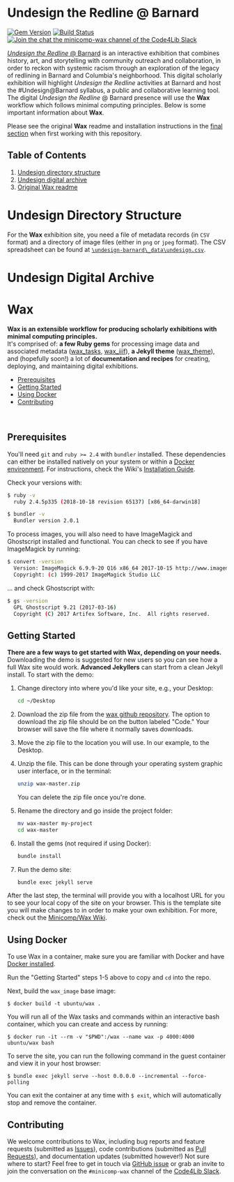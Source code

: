 # Undesign the Redline @ Barnard

[![Gem Version](https://badge.fury.io/rb/wax_theme.svg)](https://badge.fury.io/rb/wax_tasks)
[![Build Status](https://travis-ci.com/minicomp/wax.svg?branch=main)](https://travis-ci.com/minicomp/wax)
[![Join the chat the minicomp-wax channel of the Code4Lib Slack](https://img.shields.io/badge/Slack-%23minicomp--wax-brightgreen.svg)](https://docs.google.com/forms/d/e/1FAIpQLSeD77mBp0Y13mFePF8UmDwFrlbxNx3VttEjz_3dgglJeK-Zbg/viewform?c=0&w=1)


[_Undesign the Redline_ @ Barnard](https://undesign.dhcbarnard.org/) is an interactive exhibition that combines history, art, and storytelling with community outreach and collaboration, in order to reckon with systemic racism through an exploration of the legacy of redlining in Barnard and Columbia's neighborhood. This digital scholarly exhibition will highlight _Undesign the Redline_ activities at Barnard and host the #Undesign@Barnard syllabus, a public and collaborative learning tool. The digital _Undesign the Redline_ @ Barnard presence will use the __Wax__ workflow which follows minimal computing principles. Below is some important information about __Wax__.

Please see the original __Wax__ readme and installation instructions in the [final section](#Wax) when first
working with this repository.

## Table of Contents
1. [Undesign directory structure](#Undesign-Directory-Structure)
2. [Undesign digital archive](#Undesign-Digital-Archive)
3. [Original Wax readme](#Wax)

# Undesign Directory Structure

For the __Wax__ exhibition site, you need a file of metadata records (in `CSV` format) and a directory of image files (either in `png` or `jpeg` format). The CSV spreadsheet can be found at [`\undesign-barnard\_data\undesign.csv`](https://github.com/dhc-barnard/undesign-barnard/blob/main/_data/undesign_faulty.csv).

# Undesign Digital Archive


# Wax

__Wax is an extensible workflow for producing scholarly exhibitions with minimal computing principles.__<br>
It's comprised of: __a few Ruby gems__ for processing image data and associated metadata ([wax_tasks](https://github.com/minicomp/wax_tasks/), [wax_iiif](https://github.com/minicomp/wax_iiif/)), __a Jekyll theme__ ([wax_theme](https://github.com/minicomp/wax/)), and (hopefully soon!) a lot of __documentation and recipes__ for creating, deploying, and maintaining digital exhibitions.


- [Prerequisites](#Prerequisites)
- [Getting Started](#Getting-Started)
- [Using Docker](#Using-Docker)
- [Contributing](#Contributing)

<br>


## Prerequisites


You'll need `git` and `ruby >= 2.4` with `bundler` installed.
These dependencies can either be installed natively on your system or within a [Docker environment](#Using-Docker). For instructions, check the Wiki's [Installation Guide](https://minicomp.github.io/wiki/wax/system-requirements/installation-guide/).

Check your versions with:

```bash
$ ruby -v
  ruby 2.4.5p335 (2018-10-18 revision 65137) [x86_64-darwin18]

$ bundler -v
  Bundler version 2.0.1
```

To process images, you will also need to have ImageMagick and Ghostscript installed and functional. You can check to see if you have ImageMagick by running:

```bash
$ convert -version
  Version: ImageMagick 6.9.9-20 Q16 x86_64 2017-10-15 http://www.imagemagick.org
  Copyright: (c) 1999-2017 ImageMagick Studio LLC
```

... and check Ghostscript with:
```bash
$ gs -version
  GPL Ghostscript 9.21 (2017-03-16)
  Copyright (C) 2017 Artifex Software, Inc.  All rights reserved.
```

## Getting Started

__There are a few ways to get started with Wax, depending on your needs.__ Downloading the demo is suggested for new users so you can see how a full Wax site would work. __Advanced Jekyllers__ can start from a clean Jekyll install. To start with the demo:

1. Change directory into where you'd like your site, e.g., your Desktop:
    ```sh
    cd ~/Desktop
    ```
2. Download the zip file from the [wax github repository](https://github.com/minicomp/wax/). The option to download the zip file should be on the button labeled "Code." Your browser will save the file where it normally saves downloads.

3. Move the zip file to the location you will use. In our example, to the Desktop.

4. Unzip the file. This can be done through your operating system graphic user interface, or in the terminal:
    ```sh
    unzip wax-master.zip
    ```
    You can delete the zip file once you're done.

5. Rename the directory and go inside the project folder:
    ```sh
    mv wax-master my-project
    cd wax-master
    ```

6. Install the gems (not required if using Docker):
    ```sh
    bundle install
    ```

7. Run the demo site:
    ```sh
    bundle exec jekyll serve
    ```

After the last step, the terminal will provide you with a localhost URL for you to see your local copy of the site on your browser. This is the template site you will make changes to in order to make your own exhibition. For more, check out the [Minicomp/Wax Wiki](https://minicomp.github.io/wiki/wax/).


## Using Docker

To use Wax in a container, make sure you are familiar with Docker and have [Docker installed](https://docs.docker.com/get-docker/).

Run the "Getting Started" steps 1-5 above to copy and `cd` into the repo.  

Next, build the `wax_image` base image:
```
$ docker build -t ubuntu/wax .
```

You will run all of the Wax tasks and commands within an interactive bash container, which you can create and access by running:
```
$ docker run -it --rm -v "$PWD":/wax --name wax -p 4000:4000 ubuntu/wax bash
```

To serve the site, you can run the following command in the guest container and view it in your host browser:
```
$ bundle exec jekyll serve --host 0.0.0.0 --incremental --force-polling
```

You can exit the container at any time with `$ exit`, which will automatically stop and remove the container.

## Contributing

We welcome contributions to Wax, including bug reports and feature requests (submitted as [Issues](https://github.com/minicomp/wax/issues)), code contributions (submitted as [Pull Requests](https://github.com/minicomp/wax/pulls)), and documentation updates (submitted however!) Not sure where to start? Feel free to get in touch via [GitHub issue](https://github.com/minicomp/wax/issues) or grab an invite to join the conversation on the `#minicomp-wax` channel of the [Code4Lib Slack](https://docs.google.com/forms/d/e/1FAIpQLSeD77mBp0Y13mFePF8UmDwFrlbxNx3VttEjz_3dgglJeK-Zbg/viewform?c=0&w=1).
